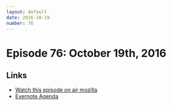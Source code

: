 ```yaml
---
layout: default
date: 2016-10-19
number: 76
---
```


# Episode 76: October 19th, 2016

## Links
* [Watch this episode on air mozilla](https://air.mozilla.org/the-joy-of-coding-episode-76/)
* [Evernote Agenda](https://www.evernote.com/l/AbKY2BQoX61Oibun2j5tPTMkQr9ocQj6k5E)
